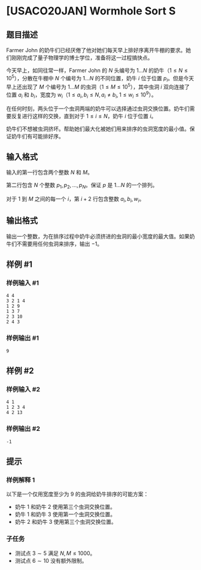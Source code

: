 # [USACO20JAN] Wormhole Sort S

## 题目描述

Farmer John 的奶牛们已经厌倦了他对她们每天早上排好序离开牛棚的要求。她们刚刚完成了量子物理学的博士学位，准备将这一过程搞快点。

今天早上，如同往常一样，Farmer John 的 $N$ 头编号为 $1 \ldots N$ 的奶牛（$1 \leq N \leq 10^5$），分散在牛棚中 $N$ 个编号为 $1 \ldots N$ 的不同位置，奶牛 $i$ 位于位置 $p_i$。但是今天早上还出现了 $M$ 个编号为 $1 \ldots M$ 的虫洞（$1 \leq M \leq 10^5$），其中虫洞 $i$ 双向连接了位置 $a_i$ 和 $b_i$，宽度为 $w_i$（$1\le a_i,b_i\le N, a_i\neq b_i, 1\le w_i\le 10^9$）。

在任何时刻，两头位于一个虫洞两端的奶牛可以选择通过虫洞交换位置。奶牛们需要反复进行这样的交换，直到对于 $1 \leq i \leq N$，奶牛 $i$ 位于位置 $i$。

奶牛们不想被虫洞挤坏。帮助她们最大化被她们用来排序的虫洞宽度的最小值。保证奶牛们有可能排好序。

## 输入格式

输入的第一行包含两个整数 $N$ 和 $M$。

第二行包含 $N$ 个整数 $p_1,p_2,\ldots ,p_N$。保证 $p$ 是 $1 \ldots N$ 的一个排列。

对于 $1$ 到 $M$ 之间的每一个 $i$，第 $i+2$ 行包含整数 $a_i,b_i,w_i$。

## 输出格式

输出一个整数，为在排序过程中奶牛必须挤进的虫洞的最小宽度的最大值。如果奶牛们不需要用任何虫洞来排序，输出 $-1$。

## 样例 #1

### 样例输入 #1
```
4 4
3 2 1 4
1 2 9
1 3 7
2 3 10
2 4 3
```

### 样例输出 #1

```
9
```

## 样例 #2

### 样例输入 #2
```
4 1
1 2 3 4
4 2 13
```

### 样例输出 #2

```
-1
```

## 提示

### 样例解释 1

以下是一个仅用宽度至少为 9 的虫洞给奶牛排序的可能方案：

- 奶牛 1 和奶牛 2 使用第三个虫洞交换位置。
- 奶牛 1 和奶牛 3 使用第一个虫洞交换位置。
- 奶牛 2 和奶牛 3 使用第三个虫洞交换位置。

### 子任务

- 测试点 $3 \sim 5$ 满足 $N,M \leq 1000$。
- 测试点 $6 \sim 10$ 没有额外限制。
